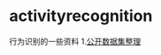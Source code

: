 # activityrecognition
行为识别的一些资料
1.[公开数据集整理](https://github.com/jindongwang/activityrecognition/blob/master/dataset/dataset%20description.md)
